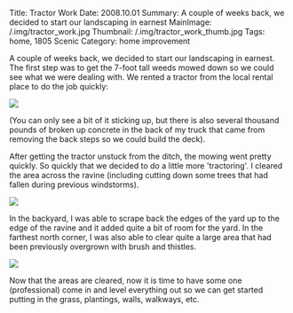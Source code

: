 Title: Tractor Work
Date: 2008.10.01
Summary: A couple of weeks back, we decided to start our landscaping in earnest
MainImage: /.img/tractor_work.jpg
Thumbnail: /.img/tractor_work_thumb.jpg
Tags: home, 1805 Scenic
Category: home improvement

A couple of weeks back, we decided to start our landscaping in earnest. The first step was to get the 7-foot tall weeds mowed down so we could see what we were dealing with. We rented a tractor from the local rental place to do the job quickly:

<p><img src="/.img/landscaping/tractor_work1.jpg" class="smallimg" /></p>

(You can only see a bit of it sticking up, but there is also several thousand pounds of broken up concrete in the back of my truck that came from removing the back steps so we could build the deck).

After getting the tractor unstuck from the ditch, the mowing went pretty quickly. So quickly that we decided to do a little more 'tractoring'. I cleared the area across the ravine (including cutting down some trees that had fallen during previous windstorms).

<p><img src="/.img/landscaping/tractor_work2.jpg" class="smallimg" /></p>

In the backyard, I was able to scrape back the edges of the yard up to the edge of the ravine and it added quite a bit of room for the yard. In the farthest north corner, I was also able to clear quite a large area that had been previously overgrown with brush and thistles.

<p><img src="/.img/landscaping/tractor_work3.jpg" class="smallimg" /></p>

Now that the areas are cleared, now it is time to have some one (professional) come in and level everything out so we can get started putting in the grass, plantings, walls, walkways, etc.
